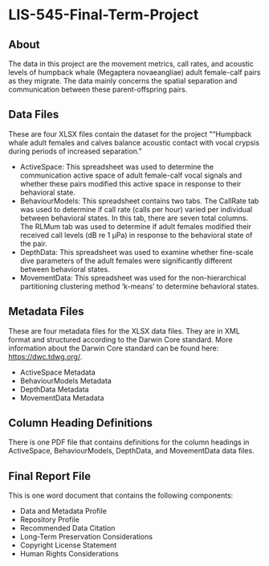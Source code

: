 # LIS-545-Final-Term-Project

## About

The data in this project are the movement metrics, call rates, and acoustic levels of  humpback whale (Megaptera novaeangliae) adult female-calf pairs as they migrate. The data mainly concerns the spatial separation and communication between these parent-offspring pairs.

## Data Files

These are four XLSX files contain the dataset for the project "“Humpback whale adult females and calves balance acoustic contact with vocal crypsis during periods of increased separation."

- ActiveSpace: This spreadsheet was used to determine the communication active space of adult female-calf vocal signals and whether these pairs modified this active space in response to their behavioral state.
- BehaviourModels: This spreadsheet contains two tabs. The CallRate tab was used to determine if call rate (calls per hour) varied per individual between behavioral states. In this tab, there are seven total columns. The RLMum tab was used to determine if adult females modified their received call levels (dB re 1 µPa) in response to the behavioral state of the pair. 
- DepthData: This spreadsheet was used to examine whether fine-scale dive parameters of the adult females were significantly different between behavioral states. 
- MovementData: This spreadsheet was used for the non-hierarchical partitioning clustering method ‘k-means’ to determine behavioral states.

## Metadata Files

These are four metadata files for the XLSX data files. They are in XML format and structured according to the Darwin Core standard. More information about the Darwin Core standard can be found here: https://dwc.tdwg.org/. 
- ActiveSpace Metadata
- BehaviourModels Metadata
- DepthData Metadata
- MovementData Metadata

## Column Heading Definitions

There is one PDF file that contains definitions for the column headings in ActiveSpace, BehaviourModels, DepthData, and MovementData data files.

## Final Report File

This is one word document that contains the following components:

- Data and Metadata Profile
- Repository Profile
- Recommended Data Citation
- Long-Term Preservation Considerations
- Copyright License Statement 
- Human Rights Considerations
